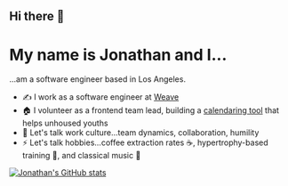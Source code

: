 ## Hi there 👋

# My name is Jonathan and I...

...am a software engineer based in Los Angeles.

- ✍️ I work as a software engineer at [Weave](getweave.com)
- 🏠 I volunteer as a frontend team lead, building a [calendaring tool](https://homeunite.us/) that helps unhoused youths
- 💬 Let's talk work culture...team dynamics, collaboration, humility  
- ⚡ Let's talk hobbies...coffee extraction rates ☕, hypertrophy-based training 💪, and classical music 🎻

[![Jonathan's GitHub stats](https://github-readme-stats.vercel.app/api?username=jonathanbutler7)](https://github.com/anuraghazra/github-readme-stats)
